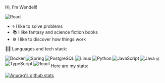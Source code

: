 Hi, I'm Wendell!

<img src="https://media.giphy.com/media/Zf7L4QMWo3RkI/giphy.gif" alt="Road">

- 🌀️ I like to solve problems 
- 📚️ I like fantasy and science fiction books 
- ⚙️ I like to discover how things work

👨‍💻️ Languages and tech stack:

<img align="left" alt="Docker" src="https://camo.githubusercontent.com/491ff5812e42ad2eb2a853b50a3a9c7ae65c63e0060b28446f49d8fe86a75e24/68747470733a2f2f696d672e736869656c64732e696f2f62616467652f2d446f636b65722d6666663f266c6f676f3d446f636b6572" />
<img align="left" alt="Spring" src="https://camo.githubusercontent.com/5f80eafcf0ce19f9ab9a7f567205ddc53435f466a4d17bd5f8a1020e7f413a04/68747470733a2f2f696d672e736869656c64732e696f2f62616467652f2d537072696e672d6666663f266c6f676f3d537072696e67" />
<img align="left" alt="PostgreSQL" src="https://camo.githubusercontent.com/4dee248f121f73a20867e7eb2155246dfb99db185e2b4e0e28650defca375000/68747470733a2f2f696d672e736869656c64732e696f2f62616467652f2d506f737467726553514c2d6666663f266c6f676f3d506f737467726553514c266c6f676f436f6c6f723d333336373931" />
<img align="left" alt="Linux" src="https://camo.githubusercontent.com/f7d8eea612e2cab0b733837fe805cd2bab61eb0f465f3ba955bdd95439114f4e/68747470733a2f2f696d672e736869656c64732e696f2f62616467652f2d4c696e75782d6666663f266c6f676f3d6c696e7578266c6f676f436f6c6f723d303030" />
<img align="left" alt="Python" src="https://camo.githubusercontent.com/82520fe304fb51ce112f0471d9263ff83f9b26325ce4648314296a90fda06bff/68747470733a2f2f696d672e736869656c64732e696f2f62616467652f2d507974686f6e2d6666663f266c6f676f3d707974686f6e" />
<img align="left" alt="JavaScript" src="https://camo.githubusercontent.com/47941476ba7e8387565cf0d9898c11da312781c2b4fc4314477f192632d5dad4/68747470733a2f2f696d672e736869656c64732e696f2f62616467652f2d4a6176615363726970742d6666663f266c6f676f3d4a617661536372697074266c6f676f436f6c6f723d646463353038" />
<img align="left" alt="Java" src="https://camo.githubusercontent.com/4ce1520d212650339701271fff0cff41f3b328982e7c200507423ba621bdb3d1/68747470733a2f2f696d672e736869656c64732e696f2f62616467652f2d4a6176612d6666663f266c6f676f3d4a617661266c6f676f436f6c6f723d303037333936" />
<img align="left" alt="TypeScript" src="https://camo.githubusercontent.com/1801e217aae3b154da763c0162358246d573319ee2d606d6e83145bc8b861a3c/68747470733a2f2f696d672e736869656c64732e696f2f62616467652f2d547970655363726970742d6666663f266c6f676f3d54797065536372697074266c6f676f436f6c6f723d303037414343" />
<img align="left" alt="React" src="https://camo.githubusercontent.com/add401f6b6c36c9de13e084e6a00d7399d2d7b0abb3c970449843611b28ac231/68747470733a2f2f696d672e736869656c64732e696f2f62616467652f2d52656163742d6666663f266c6f676f3d5265616374" />

📊️ Here are my stats:

[![Anurag's github stats](https://github-readme-stats.vercel.app/api?username=wen-dell)](https://github.com/anuraghazra/github-readme-stats)





